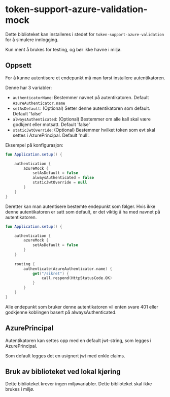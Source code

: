 # token-support-azure-validation-mock

Dette biblioteket kan installeres i stedet for `token-support-azure-validation` for å simulere innlogging.

Kun ment å brukes for testing, og bør ikke havne i miljø.

## Oppsett

For å kunne autentisere et endepunkt må man først installere autentikatoren.

Denne har 3 variabler:

- `authenticatorName`: Bestemmer navnet på autentikatoren. Default `AzureAuthenticator.name`
- `setAsDefault`: (Optional) Setter denne autentikatoren som default. Default 'false'
- `alwaysAuthenticated`: (Optional) Bestemmer om alle kall skal være godkjent eller motsatt. Default 'false'
- `staticJwtOverride`: (Optional) Bestemmer hvilket token som evt skal settes i AzurePrincipal. Default 'null'.

Eksempel på konfigurasjon:

```kotlin
fun Application.setup() {

    authentication {
        azureMock {
            setAsDefault = false
            alwaysAuthenticated = false
            staticJwtOverride = null
        }
    }
}
```

Deretter kan man autentisere bestemte endepunkt som følger. Hvis ikke denne autentikatoren er satt som default, er det
viktig å ha med navnet på autentikatoren.

```kotlin
fun Application.setup() {

    authentication {
        azureMock {
            setAsDefault = false
        }
    }
    
    routing {
        authenticate(AzureAuthenticator.name) {
            get("/sikret") {
                call.respond(HttpStatusCode.OK)
            }
        }
    }
}
```

Alle endepunkt som bruker denne autentikatoren vil enten svare 401 eller godkjenne koblingen basert på alwaysAuthenticated.

## AzurePrincipal

Autentikatoren kan settes opp med en default jwt-string, som legges i AzurePrincipal. 

Som default legges det en usignert jwt med enkle claims.

## Bruk av biblioteket ved lokal kjøring 

Dette biblioteket krever ingen miljøvariabler. Dette biblioteket skal ikke brukes i miljø.
